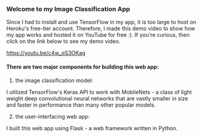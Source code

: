 ### Welcome to my Image Classification App

Since I had to install and use TensorFlow in my app, it is too large to host on Heroku's free-tier account. Therefore, I made this demo video to show how my app works and hosted it on YouTube for free :).  If you're curious, then click on the link below to see my demo video.

https://youtu.be/c4w_qS3OKag


#### There are two major components for building this web app:  

1. the image classification model:

I utilized TensorFlow's Keras API to work with MobileNets - a class of light weight deep convolutional neural networks that are vastly smaller in size and faster in performance than many other popular models.

2. the user-interfacing web app:

I built this web app using Flask - a web framework written in Python.
